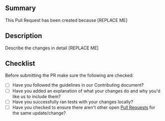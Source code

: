 <!-- About this template

This template has been taken from this github repo: https://github.com/stevemao/github-issue-templates/blob/master/checklist/PULL_REQUEST_TEMPLATE.md
 -->

## Summary

This Pull Request has been created because [REPLACE ME]

## Description

Describe the changes in detail [REPLACE ME]

## Checklist

Before submitting the PR make sure the following are checked:

- [ ] Have you followed the guidelines in our Contributing document?
- [ ] Have you added an explanation of what your changes do and why you'd like us to include them?
- [ ] Have you successfully ran tests with your changes locally?
- [ ] Have you checked to ensure there aren't other open [Pull Requests](../../../pulls) for the same update/change?
